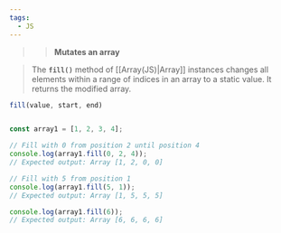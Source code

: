 ```yaml
---
tags:
  - JS
---
```

>>**Mutates an array**

>The **`fill()`** method of [[Array(JS)|Array]] instances changes all elements within a range of indices in an array to a static value. It returns the modified array.

```js
fill(value, start, end)


const array1 = [1, 2, 3, 4];

// Fill with 0 from position 2 until position 4
console.log(array1.fill(0, 2, 4));
// Expected output: Array [1, 2, 0, 0]

// Fill with 5 from position 1
console.log(array1.fill(5, 1));
// Expected output: Array [1, 5, 5, 5]

console.log(array1.fill(6));
// Expected output: Array [6, 6, 6, 6]

```